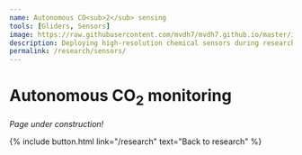 ```yaml
---
name: Autonomous CO<sub>2</sub> sensing
tools: [Gliders, Sensors]
image: https://raw.githubusercontent.com/mvdh7/mvdh7.github.io/master/images/gliders/glider-on-deck.jpg
description: Deploying high-resolution chemical sensors during research cruises and on autonomous sampling platforms like seagliders.
permalink: /research/sensors/
---
```


# Autonomous CO<sub>2</sub> monitoring

*Page under construction!*

<p class="text-center">{% include button.html link="/research" text="Back to research" %}</p>
